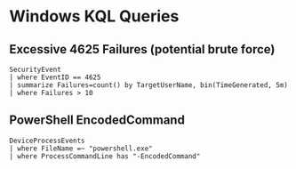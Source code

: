 # Windows KQL Queries

## Excessive 4625 Failures (potential brute force)
```kql
SecurityEvent
| where EventID == 4625
| summarize Failures=count() by TargetUserName, bin(TimeGenerated, 5m)
| where Failures > 10
```

## PowerShell EncodedCommand
```kql
DeviceProcessEvents
| where FileName =~ "powershell.exe"
| where ProcessCommandLine has "-EncodedCommand"
```
